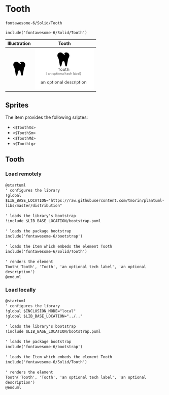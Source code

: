 # Tooth


```text
fontawesome-6/Solid/Tooth
```

```text
include('fontawesome-6/Solid/Tooth')
```



| Illustration | Tooth |
| :---: | :---: |
| ![illustration for Illustration](../../fontawesome-6/Solid/Tooth.png) | ![illustration for Tooth](../../fontawesome-6/Solid/Tooth.Local.png) |



## Sprites
The item provides the following sriptes:

- `<$ToothXs>`
- `<$ToothSm>`
- `<$ToothMd>`
- `<$ToothLg>`





## Tooth

### Load remotely
```plantuml
@startuml
' configures the library
!global $LIB_BASE_LOCATION="https://raw.githubusercontent.com/tmorin/plantuml-libs/master/distribution"

' loads the library's bootstrap
!include $LIB_BASE_LOCATION/bootstrap.puml

' loads the package bootstrap
include('fontawesome-6/bootstrap')

' loads the Item which embeds the element Tooth
include('fontawesome-6/Solid/Tooth')

' renders the element
Tooth('Tooth', 'Tooth', 'an optional tech label', 'an optional description')
@enduml
```

### Load locally
```plantuml
@startuml
' configures the library
!global $INCLUSION_MODE="local"
!global $LIB_BASE_LOCATION="../.."

' loads the library's bootstrap
!include $LIB_BASE_LOCATION/bootstrap.puml

' loads the package bootstrap
include('fontawesome-6/bootstrap')

' loads the Item which embeds the element Tooth
include('fontawesome-6/Solid/Tooth')

' renders the element
Tooth('Tooth', 'Tooth', 'an optional tech label', 'an optional description')
@enduml
```


